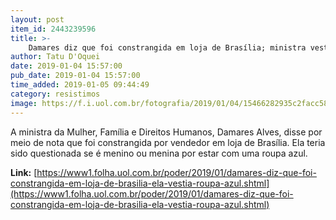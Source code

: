 ```yaml
---
layout: post
item_id: 2443239596
title: >-
    Damares diz que foi constrangida em loja de Brasília; ministra vestia roupa azul
author: Tatu D'Oquei
date: 2019-01-04 15:57:00
pub_date: 2019-01-04 15:57:00
time_added: 2019-01-05 09:44:49
category: resistimos
image: https://f.i.uol.com.br/fotografia/2019/01/04/15466282935c2facc587a1f_1546628293_3x2_rt.jpg
---
```


A ministra da Mulher, Família e Direitos Humanos, Damares Alves, disse por meio de nota que foi constrangida por vendedor em loja de Brasília. Ela teria sido questionada se é menino ou menina por estar com uma roupa azul.

**Link:** [https://www1.folha.uol.com.br/poder/2019/01/damares-diz-que-foi-constrangida-em-loja-de-brasilia-ela-vestia-roupa-azul.shtml](https://www1.folha.uol.com.br/poder/2019/01/damares-diz-que-foi-constrangida-em-loja-de-brasilia-ela-vestia-roupa-azul.shtml)


